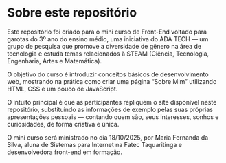 # Sobre este repositório
Este repositório foi criado para o mini curso de Front-End voltado para garotas do 3º ano do ensino médio, uma iniciativa do ADA TECH — um grupo de pesquisa que promove a diversidade de gênero na área de tecnologia e estuda temas relacionados à STEAM (Ciência, Tecnologia, Engenharia, Artes e Matemática).

O objetivo do curso é introduzir conceitos básicos de desenvolvimento web, mostrando na prática como criar uma página “Sobre Mim” utilizando HTML, CSS e um pouco de JavaScript.

O intuito principal é que as participantes repliquem o site disponível neste repositório, substituindo as informações de exemplo pelas suas próprias apresentações pessoais — contando quem são, seus interesses, sonhos e curiosidades, de forma criativa e única.

O mini curso será ministrado no dia 18/10/2025, por Maria Fernanda da Silva, aluna de Sistemas para Internet na Fatec Taquaritinga e desenvolvedora front-end em formação.
